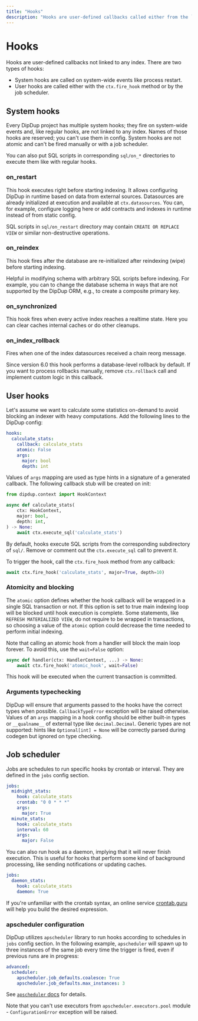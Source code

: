 ```yaml
---
title: "Hooks"
description: "Hooks are user-defined callbacks called either from the `ctx.fire_hook` method or by the job scheduler."
---
```


# Hooks

Hooks are user-defined callbacks not linked to any index. There are two types of hooks:

- System hooks are called on system-wide events like process restart.
- User hooks are called either with the `ctx.fire_hook` method or by the job scheduler.

## System hooks

Every DipDup project has multiple system hooks; they fire on system-wide events and, like regular hooks, are not linked to any index. Names of those hooks are reserved; you can't use them in config. System hooks are not atomic and can't be fired manually or with a job scheduler.

You can also put SQL scripts in corresponding `sql/on_*` directories to execute them like with regular hooks.

### on_restart

This hook executes right before starting indexing. It allows configuring DipDup in runtime based on data from external sources. Datasources are already initialized at execution and available at `ctx.datasources`. You can, for example, configure logging here or add contracts and indexes in runtime instead of from static config.

SQL scripts in `sql/on_restart` directory may contain `CREATE OR REPLACE VIEW` or similar non-destructive operations.

### on_reindex

This hook fires after the database are re-initialized after reindexing (wipe) before starting indexing.

Helpful in modifying schema with arbitrary SQL scripts before indexing. For example, you can to change the database schema in ways that are not supported by the DipDup ORM, e.g., to create a composite primary key.

### on_synchronized

This hook fires when every active index reaches a realtime state. Here you can clear caches internal caches or do other cleanups.

### on_index_rollback

Fires when one of the index datasources received a chain reorg message.

Since version 6.0 this hook performs a database-level rollback by default. If you want to process rollbacks manually, remove `ctx.rollback` call and implement custom logic in this callback.

## User hooks

Let's assume we want to calculate some statistics on-demand to avoid blocking an indexer with heavy computations. Add the following lines to the DipDup config:

```yaml [dipdup.yaml]
hooks:
  calculate_stats:
    callback: calculate_stats
    atomic: False
    args:
      major: bool
      depth: int
```

Values of `args` mapping are used as type hints in a signature of a generated callback. The following callback stub will be created on init:

```python [hooks/calculate_stats.py]
from dipdup.context import HookContext

async def calculate_stats(
    ctx: HookContext,
    major: bool,
    depth: int,
) -> None:
    await ctx.execute_sql('calculate_stats')
```

By default, hooks execute SQL scripts from the corresponding subdirectory of `sql/`. Remove or comment out the `ctx.execute_sql` call to prevent it.

To trigger the hook, call the `ctx.fire_hook` method from any callback:

```python
await ctx.fire_hook('calculate_stats', major=True, depth=10)
```

### Atomicity and blocking

The `atomic` option defines whether the hook callback will be wrapped in a single SQL transaction or not. If this option is set to true main indexing loop will be blocked until hook execution is complete. Some statements, like `REFRESH MATERIALIZED VIEW`, do not require to be wrapped in transactions, so choosing a value of the `atomic` option could decrease the time needed to perform initial indexing.

Note that calling an atomic hook from a handler will block the main loop forever. To avoid this, use the `wait=False` option:

```python
async def handler(ctx: HandlerContext, ...) -> None:
    await ctx.fire_hook('atomic_hook', wait=False)
```

This hook will be executed when the current transaction is committed.

### Arguments typechecking

DipDup will ensure that arguments passed to the hooks have the correct types when possible. `CallbackTypeError` exception will be raised otherwise. Values of an `args` mapping in a hook config should be either built-in types or `__qualname__` of external type like `decimal.Decimal`. Generic types are not supported: hints like `Optional[int] = None` will be correctly parsed during codegen but ignored on type checking.

## Job scheduler

Jobs are schedules to run specific hooks by crontab or interval. They are defined in the `jobs` config section.

```yaml [dipdup.yaml]
jobs:
  midnight_stats:
    hook: calculate_stats
    crontab: "0 0 * * *"
    args:
      major: True
  minute_stats:
    hook: calculate_stats
    interval: 60
    args:
      major: False
```

You can also run hook as a daemon, implying that it will never finish execution. This is useful for hooks that perform some kind of background processing, like sending notifications or updating caches.

```yaml [dipdup.yaml]
jobs:
  daemon_stats:
    hook: calculate_stats
    daemon: True
```

If you're unfamiliar with the crontab syntax, an online service [crontab.guru](https://crontab.guru/) will help you build the desired expression.

### apscheduler configuration

DipDup utilizes `apscheduler` library to run hooks according to schedules in `jobs` config section. In the following example, `apscheduler` will spawn up to three instances of the same job every time the trigger is fired, even if previous runs are in progress:

```yaml [dipdup.yaml]
advanced:
  scheduler:
    apscheduler.job_defaults.coalesce: True
    apscheduler.job_defaults.max_instances: 3
```

See [`apscheduler` docs](https://apscheduler.readthedocs.io/en/stable/userguide.html#configuring-the-scheduler) for details.

Note that you can't use executors from `apscheduler.executors.pool` module - `ConfigurationError` exception will be raised.
